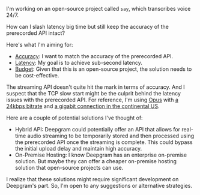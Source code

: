 I'm working on an open-source project called `say`, which transcribes voice 24/7.

How can I slash latency big time but still keep the accuracy of the prerecorded API intact?

Here's what I'm aiming for:
- [Accuracy](https://github.com/8ta4/say/blob/28276acd622fd2cd8d0f86568534361927ddf363/DONTREADME.md#accuracy): I want to match the accuracy of the prerecorded API.
- [Latency](https://github.com/8ta4/say/blob/28276acd622fd2cd8d0f86568534361927ddf363/DONTREADME.md#latency): My goal is to achieve sub-second latency.
- [Budget](https://github.com/8ta4/say/blob/28276acd622fd2cd8d0f86568534361927ddf363/DONTREADME.md#budget): Given that this is an open-source project, the solution needs to be cost-effective.

The streaming API doesn't quite hit the mark in terms of accuracy. And I suspect that the TCP slow start might be the culprit behind the latency issues with the prerecorded API. For reference, I'm using [Opus](https://github.com/8ta4/say/blob/28276acd622fd2cd8d0f86568534361927ddf363/DONTREADME.md?plain=1#L157) with [a 24kbps bitrate](https://github.com/8ta4/say/blob/28276acd622fd2cd8d0f86568534361927ddf363/DONTREADME.md?plain=1#L165) and [a gigabit connection in the continental US](https://github.com/8ta4/say/blob/28276acd622fd2cd8d0f86568534361927ddf363/DONTREADME.md?plain=1#L251).

Here are a couple of potential solutions I've thought of:
- Hybrid API: Deepgram could potentially offer an API that allows for real-time audio streaming to be temporarily stored and then processed using the prerecorded API once the streaming is complete. This could bypass the initial upload delay and maintain high accuracy.
- On-Premise Hosting: I know Deepgram has an enterprise on-premise solution. But maybe they can offer a cheaper on-premise hosting solution that open-source projects can use.

I realize that these solutions might require significant development on Deepgram's part. So, I'm open to any suggestions or alternative strategies.
